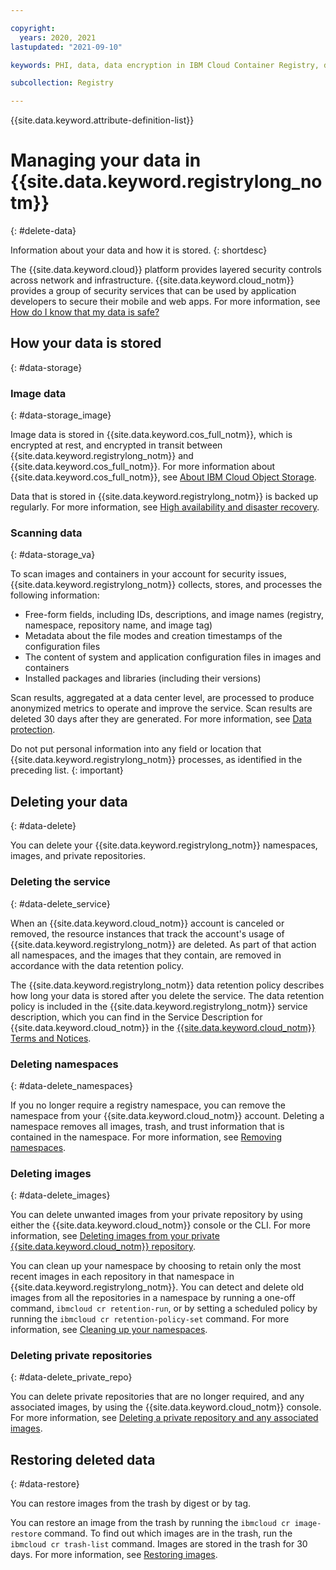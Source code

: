 ```yaml
---

copyright:
  years: 2020, 2021
lastupdated: "2021-09-10"

keywords: PHI, data, data encryption in IBM Cloud Container Registry, data storage for IBM Cloud Container Registry, personal data in IBM Cloud Container Registry, data deletion for IBM Cloud Container Registry, data in IBM Cloud Container Registry, data security in IBM Cloud Container Registry

subcollection: Registry

---
```


{{site.data.keyword.attribute-definition-list}}

# Managing your data in {{site.data.keyword.registrylong_notm}}
{: #delete-data}

Information about your data and how it is stored.
{: shortdesc}

The {{site.data.keyword.cloud}} platform provides layered security controls across network and infrastructure. {{site.data.keyword.cloud_notm}} provides a group of security services that can be used by application developers to secure their mobile and web apps. For more information, see [How do I know that my data is safe?](/docs/overview?topic=overview-security)

## How your data is stored
{: #data-storage}

### Image data
{: #data-storage_image}

Image data is stored in {{site.data.keyword.cos_full_notm}}, which is encrypted at rest, and encrypted in transit between {{site.data.keyword.registrylong_notm}} and {{site.data.keyword.cos_full_notm}}. For more information about {{site.data.keyword.cos_full_notm}}, see [About IBM Cloud Object Storage](/docs/cloud-object-storage?topic=cloud-object-storage-about-cloud-object-storage).

Data that is stored in {{site.data.keyword.registrylong_notm}} is backed up regularly. For more information, see [High availability and disaster recovery](/docs/Registry?topic=Registry-ha-dr).

### Scanning data
{: #data-storage_va}

To scan images and containers in your account for security issues, {{site.data.keyword.registrylong_notm}} collects, stores, and processes the following information:

- Free-form fields, including IDs, descriptions, and image names (registry, namespace, repository name, and image tag)
- Metadata about the file modes and creation timestamps of the configuration files
- The content of system and application configuration files in images and containers
- Installed packages and libraries (including their versions)

Scan results, aggregated at a data center level, are processed to produce anonymized metrics to operate and improve the service. Scan results are deleted 30 days after they are generated. For more information, see [Data protection](/docs/Registry?topic=va-va_index#about_data_protection).

Do not put personal information into any field or location that {{site.data.keyword.registrylong_notm}} processes, as identified in the preceding list.
{: important}

## Deleting your data
{: #data-delete}

You can delete your {{site.data.keyword.registrylong_notm}} namespaces, images, and private repositories.

### Deleting the service
{: #data-delete_service}

When an {{site.data.keyword.cloud_notm}} account is canceled or removed, the resource instances that track the account's usage of {{site.data.keyword.registrylong_notm}} are deleted. As part of that action all namespaces, and the images that they contain, are removed in accordance with the data retention policy.

The {{site.data.keyword.registrylong_notm}} data retention policy describes how long your data is stored after you delete the service. The data retention policy is included in the {{site.data.keyword.registrylong_notm}} service description, which you can find in the Service Description for {{site.data.keyword.cloud_notm}} in the [{{site.data.keyword.cloud_notm}} Terms and Notices](/docs/overview?topic=overview-terms).

### Deleting namespaces
{: #data-delete_namespaces}

If you no longer require a registry namespace, you can remove the namespace from your {{site.data.keyword.cloud_notm}} account. Deleting a namespace removes all images, trash, and trust information that is contained in the namespace. For more information, see [Removing namespaces](/docs/Registry?topic=Registry-registry_setup_cli_namespace#registry_remove).

### Deleting images
{: #data-delete_images}

You can delete unwanted images from your private repository by using either the {{site.data.keyword.cloud_notm}} console or the CLI. For more information, see [Deleting images from your private {{site.data.keyword.cloud_notm}} repository](/docs/Registry?topic=Registry-registry_images_#registry_images_remove).

You can clean up your namespace by choosing to retain only the most recent images in each repository in that namespace in {{site.data.keyword.registrylong_notm}}. You can detect and delete old images from all the repositories in a namespace by running a one-off command, `ibmcloud cr retention-run`, or by setting a scheduled policy by running the `ibmcloud cr retention-policy-set` command. For more information, see [Cleaning up your namespaces](/docs/Registry?topic=Registry-registry_retention).

### Deleting private repositories
{: #data-delete_private_repo}

You can delete private repositories that are no longer required, and any associated images, by using the {{site.data.keyword.cloud_notm}} console. For more information, see [Deleting a private repository and any associated images](/docs/Registry?topic=Registry-registry_images_#registry_repo_remove).

## Restoring deleted data
{: #data-restore}

You can restore images from the trash by digest or by tag.

You can restore an image from the trash by running the `ibmcloud cr image-restore` command. To find out which images are in the trash, run the `ibmcloud cr trash-list` command. Images are stored in the trash for 30 days. For more information, see [Restoring images](/docs/Registry?topic=Registry-registry_images_#registry_images_restore).


